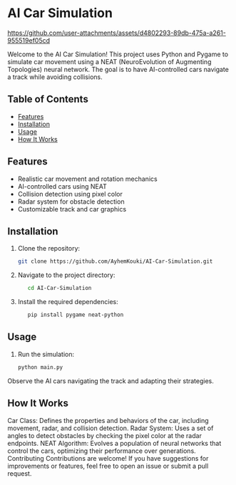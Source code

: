 # AI Car Simulation


https://github.com/user-attachments/assets/d4802293-89db-475a-a261-955519ef05cd


Welcome to the AI Car Simulation! This project uses Python and Pygame to simulate car movement using a NEAT (NeuroEvolution of Augmenting Topologies) neural network. The goal is to have AI-controlled cars navigate a track while avoiding collisions.

## Table of Contents

- [Features](#features)
- [Installation](#installation)
- [Usage](#usage)
- [How It Works](#how-it-works)

## Features

- Realistic car movement and rotation mechanics
- AI-controlled cars using NEAT
- Collision detection using pixel color
- Radar system for obstacle detection
- Customizable track and car graphics

## Installation

1. Clone the repository:
   ```bash
   git clone https://github.com/AyhemKouki/AI-Car-Simulation.git
2. Navigate to the project directory:
   ```bash
      cd AI-Car-Simulation

3. Install the required dependencies:
   ```bash
      pip install pygame neat-python
   

## Usage
1. Run the simulation:
   ```bash
   python main.py

Observe the AI cars navigating the track and adapting their strategies.

## How It Works
Car Class: Defines the properties and behaviors of the car, including movement, radar, and collision detection.
Radar System: Uses a set of angles to detect obstacles by checking the pixel color at the radar endpoints.
NEAT Algorithm: Evolves a population of neural networks that control the cars, optimizing their performance over generations.
Contributing
Contributions are welcome! If you have suggestions for improvements or features, feel free to open an issue or submit a pull request.
